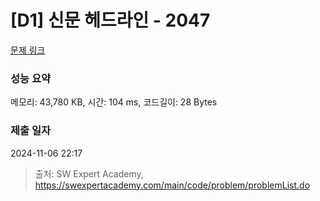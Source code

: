 # [D1] 신문 헤드라인 - 2047 

[문제 링크](https://swexpertacademy.com/main/code/problem/problemDetail.do?contestProbId=AV5QKsLaAy0DFAUq) 

### 성능 요약

메모리: 43,780 KB, 시간: 104 ms, 코드길이: 28 Bytes

### 제출 일자

2024-11-06 22:17



> 출처: SW Expert Academy, https://swexpertacademy.com/main/code/problem/problemList.do